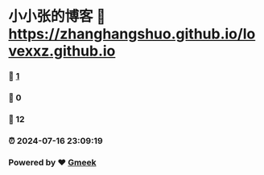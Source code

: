 # 小小张的博客 :link: https://zhanghangshuo.github.io/lovexxz.github.io 
### :page_facing_up: [1](https://zhanghangshuo.github.io/lovexxz.github.io/tag.html) 
### :speech_balloon: 0 
### :hibiscus: 12 
### :alarm_clock: 2024-07-16 23:09:19 
### Powered by :heart: [Gmeek](https://github.com/Meekdai/Gmeek)
